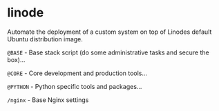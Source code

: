 # linode
Automate the deployment of a custom system on top of Linodes default Ubuntu distribution image.

`@BASE` - Base stack script (do some administrative tasks and secure the box)...

`@CORE` - Core development and production tools...

`@PYTHON` - Python specific tools and packages...

`/nginx` - Base Nginx settings
